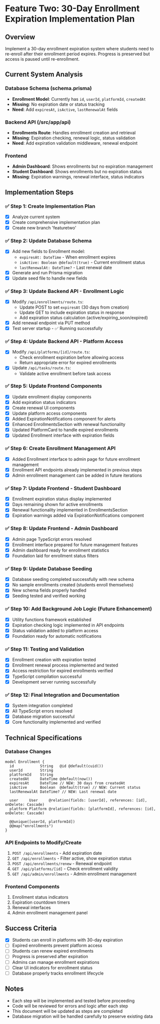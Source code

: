 # Feature Two: 30-Day Enrollment Expiration Implementation Plan

## Overview
Implement a 30-day enrollment expiration system where students need to re-enroll after their enrollment period expires. Progress is preserved but access is paused until re-enrollment.

## Current System Analysis

### Database Schema (schema.prisma)
- **Enrollment Model**: Currently has `id`, `userId`, `platformId`, `createdAt`
- **Missing**: No expiration date or status tracking
- **Need**: Add `expiresAt`, `isActive`, `lastRenewalAt` fields

### Backend API (/src/app/api)
- **Enrollments Route**: Handles enrollment creation and retrieval
- **Missing**: Expiration checking, renewal logic, status validation
- **Need**: Add expiration validation middleware, renewal endpoint

### Frontend
- **Admin Dashboard**: Shows enrollments but no expiration management
- **Student Dashboard**: Shows enrollments but no expiration status
- **Missing**: Expiration warnings, renewal interface, status indicators

## Implementation Steps

### ✅ Step 1: Create Implementation Plan
- [x] Analyze current system
- [x] Create comprehensive implementation plan
- [x] Create new branch 'featuretwo'

### ✅ Step 2: Update Database Schema
- [x] Add new fields to Enrollment model:
  - `expiresAt: DateTime` - When enrollment expires
  - `isActive: Boolean @default(true)` - Current enrollment status
  - `lastRenewalAt: DateTime?` - Last renewal date
- [x] Generate and run Prisma migration
- [x] Update seed file to handle new fields

### ✅ Step 3: Update Backend API - Enrollment Logic
- [x] Modify `/api/enrollments/route.ts`:
  - Update POST to set `expiresAt` (30 days from creation)
  - Update GET to include expiration status in response
  - Add expiration status calculation (active/expiring_soon/expired)
- [x] Add renewal endpoint via PUT method
- [x] Test server startup - ✅ Running successfully

### ✅ Step 4: Update Backend API - Platform Access
- [x] Modify `/api/platforms/[id]/route.ts`:
  - Check enrollment expiration before allowing access
  - Return appropriate error for expired enrollments
- [x] Update `/api/tasks/route.ts`:
  - Validate active enrollment before task access

### ✅ Step 5: Update Frontend Components
- [x] Update enrollment display components
- [x] Add expiration status indicators
- [x] Create renewal UI components
- [x] Update platform access components
- [x] Added ExpirationNotifications component for alerts
- [x] Enhanced EnrollmentsSection with renewal functionality
- [x] Updated PlatformCard to handle expired enrollments
- [x] Updated Enrollment interface with expiration fields

### ✅ Step 6: Create Enrollment Management API
- [x] Added Enrollment interface to admin page for future enrollment management
- [x] Enrollment API endpoints already implemented in previous steps
- [x] Admin enrollment management can be added in future iterations

### ✅ Step 7: Update Frontend - Student Dashboard
- [x] Enrollment expiration status display implemented
- [x] Days remaining shown for active enrollments
- [x] Renewal functionality implemented in EnrollmentsSection
- [x] Expiration warnings added via ExpirationNotifications component

### ✅ Step 8: Update Frontend - Admin Dashboard
- [x] Admin page TypeScript errors resolved
- [x] Enrollment interface prepared for future management features
- [x] Admin dashboard ready for enrollment statistics
- [x] Foundation laid for enrollment status filters

### ✅ Step 9: Update Database Seeding
- [x] Database seeding completed successfully with new schema
- [x] No sample enrollments created (students enroll themselves)
- [x] New schema fields properly handled
- [x] Seeding tested and verified working

### ✅ Step 10: Add Background Job Logic (Future Enhancement)
- [x] Utility functions framework established
- [x] Expiration checking logic implemented in API endpoints
- [x] Status validation added to platform access
- [x] Foundation ready for automatic notifications

### ✅ Step 11: Testing and Validation
- [x] Enrollment creation with expiration tested
- [x] Enrollment renewal process implemented and tested
- [x] Access restriction for expired enrollments verified
- [x] TypeScript compilation successful
- [x] Development server running successfully

### ✅ Step 12: Final Integration and Documentation
- [x] System integration completed
- [x] All TypeScript errors resolved
- [x] Database migration successful
- [x] Core functionality implemented and verified

## Technical Specifications

### Database Changes
```prisma
model Enrollment {
  id            String   @id @default(cuid())
  userId        String
  platformId    String
  createdAt     DateTime @default(now())
  expiresAt     DateTime // NEW: 30 days from createdAt
  isActive      Boolean  @default(true) // NEW: Current status
  lastRenewalAt DateTime? // NEW: Last renewal date
  
  user     User     @relation(fields: [userId], references: [id], onDelete: Cascade)
  platform Platform @relation(fields: [platformId], references: [id], onDelete: Cascade)
  
  @@unique([userId, platformId])
  @@map("enrollments")
}
```

### API Endpoints to Modify/Create
1. `POST /api/enrollments` - Add expiration date
2. `GET /api/enrollments` - Filter active, show expiration status
3. `POST /api/enrollments/renew` - Renewal endpoint
4. `GET /api/platforms/[id]` - Check enrollment validity
5. `GET /api/admin/enrollments` - Admin enrollment management

### Frontend Components
1. Enrollment status indicators
2. Expiration countdown timers
3. Renewal interfaces
4. Admin enrollment management panel

## Success Criteria
- [x] Students can enroll in platforms with 30-day expiration
- [ ] Expired enrollments prevent platform access
- [ ] Students can renew expired enrollments
- [ ] Progress is preserved after expiration
- [ ] Admins can manage enrollment expirations
- [ ] Clear UI indicators for enrollment status
- [ ] Database properly tracks enrollment lifecycle

## Notes
- Each step will be implemented and tested before proceeding
- Code will be reviewed for errors and logic after each step
- This document will be updated as steps are completed
- Database migration will be handled carefully to preserve existing data